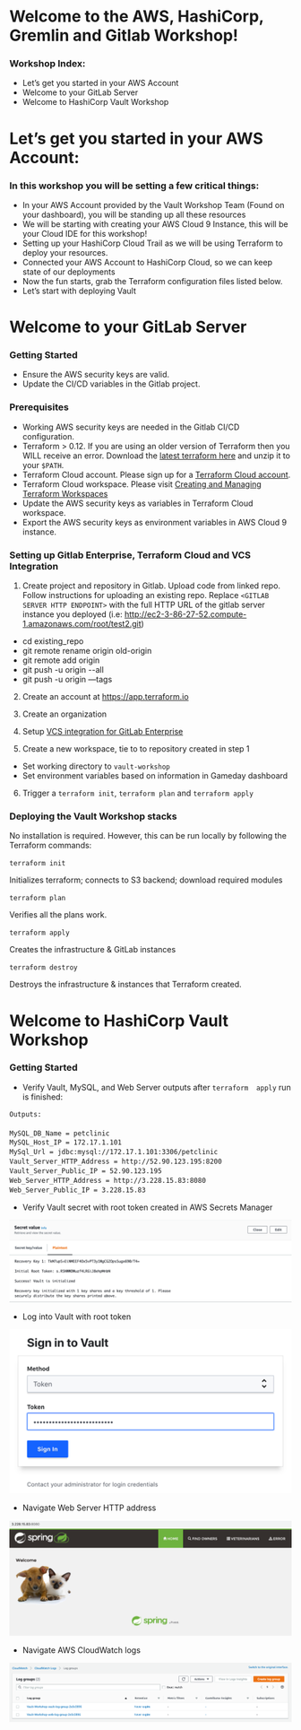 # Welcome to the AWS, HashiCorp, Gremlin and Gitlab Workshop!

### Workshop Index:

* Let’s get you started in your AWS Account
* Welcome to your GitLab Server
* Welcome to HashiCorp Vault Workshop

# Let’s get you started in your AWS Account:

### In this workshop you will be setting a few critical things:

* In your AWS Account provided by the Vault Workshop Team (Found on your dashboard), you will be standing up all these resources
* We will be starting with creating your AWS Cloud 9 Instance, this will be your Cloud IDE for this workshop!
* Setting up your HashiCorp Cloud Trail as we will be using Terraform to deploy your resources.
* Connected your AWS Account to HashiCorp Cloud, so we can keep state of our deployments
* Now the fun starts, grab the Terraform configuration files listed below.
* Let’s start with deploying Vault

# Welcome to your GitLab Server

### Getting Started

* Ensure the AWS security keys are valid.
* Update the CI/CD variables in the Gitlab project.

### Prerequisites

* Working AWS security keys are needed in the Gitlab CI/CD configuration.
* Terraform > 0.12. If you are using an older version of Terraform then you WILL receive an error. Download the [latest terraform here](https://releases.hashicorp.com/terraform/) and unzip it to your `$PATH`.
* Terraform Cloud account. Please sign up for a [Terraform Cloud account](https://app.terraform.io/signup/account).
* Terraform Cloud workspace. Please visit [Creating and Managing Terraform Workspaces](https://www.terraform.io/docs/cloud/getting-started/workspaces.html)
* Update the AWS security keys as variables in Terraform Cloud workspace.
* Export the AWS security keys as environment variables in AWS Cloud 9 instance.

### Setting up Gitlab Enterprise, Terraform Cloud and VCS Integration

1. Create project and repository in Gitlab. Upload code from linked repo. Follow instructions for uploading an existing repo. Replace `<GITLAB SERVER HTTP ENDPOINT>` with the full HTTP URL of the gitlab server instance you deployed (i.e: http://ec2-3-86-27-52.compute-1.amazonaws.com/root/test2.git)
* cd existing_repo
* git remote rename origin old-origin
* git remote add origin <GITLAB SERVER HTTP ENDPOINT>
* git push -u origin --all
* git push -u origin —tags

2. Create an account at https://app.terraform.io

3. Create an organization

4. Setup [VCS integration for GitLab Enterprise](https://www.terraform.io/docs/cloud/vcs/gitlab-eece.html)

5. Create a new workspace, tie to to repository created in step 1
* Set working directory to `vault-workshop`
* Set environment variables based on information in Gameday dashboard

6. Trigger a `terraform init`, `terraform plan` and `terraform apply`

### Deploying the Vault Workshop stacks

No installation is required. However, this can be run locally by following the Terraform commands:

``terraform init``

Initializes terraform; connects to S3 backend; download required modules

``terraform plan``

Verifies all the plans work.

``terraform apply``

Creates the infrastructure & GitLab instances

``terraform destroy ``

Destroys the infrastructure & instances that Terraform created.


# Welcome to HashiCorp Vault Workshop

### Getting Started

* Verify Vault, MySQL, and Web Server outputs after `terraform  apply` run is  finished:
```sh
Outputs:

MySQL_DB_Name = petclinic
MySQL_Host_IP = 172.17.1.101
MySql_Url = jdbc:mysql://172.17.1.101:3306/petclinic
Vault_Server_HTTP_Address = http://52.90.123.195:8200
Vault_Server_Public_IP = 52.90.123.195
Web_Server_HTTP_Address = http://3.228.15.83:8080
Web_Server_Public_IP = 3.228.15.83
```

*  Verify Vault secret with root token created in AWS Secrets Manager

![Vault Workshop Secrets Manager](images/secrets_manager.png)

* Log into Vault with root token

![HashiCorp Vault](images/vault.png)

* Navigate Web Server HTTP address

![Pet Clinic Web Server](images/pet_clinic.png)

* Navigate AWS CloudWatch logs

![CloudWatch Logs](images/cloud_watch.png)


